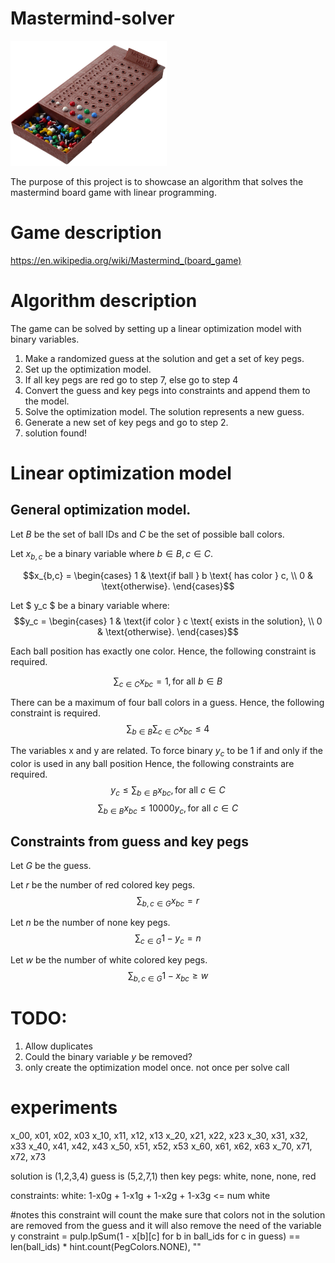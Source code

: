 # Mastermind-solver
<img src=images/mastermind.png alt="My Example Image" width="250" height="200" class=center>

The purpose of this project is to showcase an algorithm that solves the mastermind board game
with linear programming.

# Game description
https://en.wikipedia.org/wiki/Mastermind_(board_game)

# Algorithm description
The game can be solved by setting up a linear optimization model with binary variables.

1. Make a randomized guess at the solution and get a set of key pegs.
2. Set up the optimization model.
3. If all key pegs are red go to step 7, else go to step 4
4. Convert the guess and key pegs into constraints and append them to the model.
5. Solve the optimization model. The solution represents a new guess.
6. Generate a new set of key pegs and go to step 2.
7. solution found!

# Linear optimization model

## General optimization model.
Let 
$B$ be the set of ball IDs and
$C$ be the set of possible ball colors.

Let $x_{b,c}$ be a binary variable where $b \in B, c \in C$.

$$x_{b,c} =
\begin{cases}
1 & \text{if ball } b \text{ has color } c, \\
0 & \text{otherwise}.
\end{cases}$$

Let $ y_c $ be a binary variable where:
$$y_c =
\begin{cases}
1 & \text{if color } c \text{ exists in the solution}, \\
0 & \text{otherwise}.
\end{cases}$$

Each ball position has exactly one color.
Hence, the following constraint is required.

$$\sum_{c \in C} x_{bc} = 1, \text{for all } b \in B$$

There can be a maximum of four ball colors in a guess.
Hence, the following constraint is required.
$$\sum_{b \in B} \sum_{c \in C} x_{bc} \leq 4$$

The variables x and y are related.
To force binary $y_c$ to be $1$ if and only if the color is used in any ball position
Hence, the following constraints are required.
$$y_c \leq \sum_{b \in B} x_{bc}, \text{for all } c \in C$$
$$\sum_{b \in B} x_{bc} \leq 10000y_c, \text{for all } c \in C$$

## Constraints from guess and key pegs

Let $G$ be the guess.

Let $r$ be the number of red colored key pegs.
$$\sum_{b,c \in G} x_{bc} = r$$

Let $n$ be the number of none key pegs.
$$\sum_{c \in G} 1 - y_c = n$$

Let $w$ be the number of white colored key pegs.
$$\sum_{b,c \in G} 1 - x_{bc} \geq w$$


# TODO:
1. Allow duplicates
2. Could the binary variable $y$ be removed?
3. only create the optimization model once. not once per solve call

# experiments
x_00, x01, x02, x03
x_10, x11, x12, x13
x_20, x21, x22, x23
x_30, x31, x32, x33
x_40, x41, x42, x43
x_50, x51, x52, x53
x_60, x61, x62, x63
x_70, x71, x72, x73

solution is (1,2,3,4)
guess is (5,2,7,1)
then key pegs:
white, none, none, red

constraints:
white: 1-x0g + 1-x1g + 1-x2g + 1-x3g <= num white

#notes
this constraint will count the make sure that 
colors not in the solution are removed from the guess
and it will also remove the need of the variable y
constraint = pulp.lpSum(1 - x[b][c] for b in ball_ids for c in guess) == len(ball_ids) * hint.count(PegColors.NONE), ""


